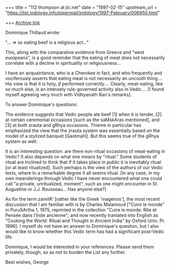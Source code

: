 +++
title = "112 thompson at jlc.net"
date = "1997-02-15"
upstream_url = "https://list.indology.info/pipermail/indology/1997-February/006950.html"

+++
[Archive link](https://list.indology.info/pipermail/indology/1997-February/006950.html)

Dominique Thillaud wrote:

 "... => so eating beef is a religious act..."

This, along with the comparative evidence from Greece and "west europeans",
is a good reminder that the eating of meat does not necessarily correlate
with a decline in spirituality or religiousness...

I have an acquaintance, who is a Cherokee in fact, and who frequently and
vociferously asserts that eating meat is not necessarily an uncouth
thing.... His view is that it is holy, *if* performed correctly....
Clearly, meat-eating, like so much else, is an intensely rule-governed
activity also in Vedic....  [I found myself agreeing very much with
Vidhyanath Rao's remarks].

To answer Dominique's questions:

The evidence suggests that Vedic people ate beef [1] when it is tender, [2]
at certain ceremonial occasions [such as the saMskAras mentioned], and [3]
at *both* zrauta and gRhya occasions. Thieme in particular has emphasized
the view that the zrauta system was essentially based on the model of a
stylized banquet [Gastmahl]. But this seems true of the gRhya system as
well.

It is an interesting question: are there non-ritual occasions of
meat-eating in Vedic?  It also depends on what one means by "ritual."  Some
students of ritual are inclined to think that if it takes place in public
it is inevitably ritual [or at least ritualized]. Such perhaps is the view
of the authors of our Vedic texts, where to a remarkable degree it all
seems ritual.  [In any case, in my own meanderings through Vedic I have
never encountered what one could call "a private, unritualized, moment",
such as one might encounter in St. Augustine or J.J. Rousseau... Has anyone
else?]

As for the term zamitR' [rather like the Greek 'mageiros'], the most recent
discussion that I am familiar with is by Charles Malamoud ["Cuire le monde"
in PuruSArtha 1, 1975, reprinted in the collection "Cuire le monde: Rite et
Pensée dans l'Inde ancienne"; and now recently tranlated into English as
"Cooking the World: Ritual and Thought in Ancient India" by Oxford Univ.
Pr. 1996]. I myself do not have an answer to Dominique's question, but I
also would like to know whether this Vedic term has had a significant
post-Vedic life.

Dominique, I would be interested in your references. Please send them
privately, though, so as not to burden the List any further.

Best wishes,
George






